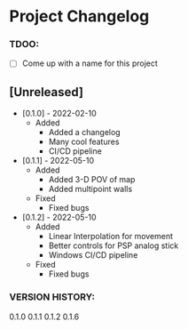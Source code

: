 # Project Changelog

### TDOO: 
- [ ] Come up with a name for this project

## [Unreleased]

- [0.1.0] - 2022-02-10
  - Added
    - Added a changelog
    - Many cool features
    - CI/CD pipeline
- [0.1.1] - 2022-05-10
  - Added
    - Added 3-D POV of map
    - Added multipoint walls
  - Fixed
    - Fixed bugs
- [0.1.2] - 2022-05-10
  - Added
    - Linear Interpolation for movement
    - Better controls for PSP analog stick
    - Windows CI/CD pipeline
  - Fixed
    - Fixed bugs

### VERSION HISTORY:
0.1.0
0.1.1
0.1.2
0.1.6